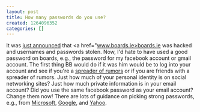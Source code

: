 ```yaml
---
layout: post
title: How many passwords do you use?
created: 1264096352
categories: []
---
```

It was <a href="http://www.irishtimes.com/newspaper/breaking/2010/0121/breaking69.htm">just announced</a> that <a href="www.boards.ie>boards.ie</a> was hacked and usernames and passwords stolen. Now, I'd hate to have used a good password on boards, e.g., the password for my facebook account or gmail account. The first thing BB would do if it was him would be to log into your account and see if you're a <a href="http://www.msnbc.msn.com/id/34860637/ns/technology_and_science-security/">spreader of rumors</a> or if you are friends with a spreader of rumors. Just how much of your personal identity is on social networking sites? Just how much private information is in your email account? Did you use the same facebook password as your email account? Change them now! There are lots of guidance on picking strong passwords, e.g., from <a href="http://www.microsoft.com/protect/fraud/passwords/create.aspx">Microsoft</a>, <a href="https://www.google.com/accounts/PasswordHelp">Google</a>, and <a href="http://security.yahoo.com/article.html?aid=2006102509">Yahoo</a>.
